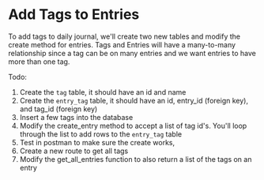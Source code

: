 # Add Tags to Entries
To add tags to daily journal, we'll create two new tables and modify the create method for entries. Tags and Entries will have a many-to-many relationship since a tag can be on many entries and we want entries to have more than one tag.

Todo:
1. Create the `tag` table, it should have an id and name
1. Create the `entry_tag` table, it should have an id, entry_id (foreign key), and tag_id (foreign key)
1. Insert a few tags into the database
1. Modify the create_entry method to accept a list of tag id's. You'll loop through the list to add rows to the `entry_tag` table 
1. Test in postman to make sure the create works, 
1. Create a new route to get all tags
1. Modify the get_all_entries function to also return a list of the tags on an entry

